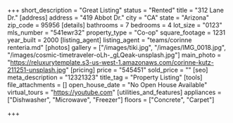 +++
short_description = "Great Listing"
status = "Rented"
title = "312 Lane Dr."
[address]
address = "419 Abbot Dr."
city = "CA"
state = "Arizona"
zip_code = 95956
[details]
bathrooms = 7
bedrooms = 4
lot_size = "0123"
mls_number = "541ewr32"
property_type = "Co-op"
square_footage = 1231
year_built = 2000
[listing_agent]
listing_agent = "teams/corinne renteria.md"
[photos]
gallery = ["/images/tiki.jpg", "/images/IMG_0018.jpg", "/images/cosmic-timetraveler-oLh-_gLQeak-unsplash.jpg"]
main_photo = "https://reluxurytemplate.s3-us-west-1.amazonaws.com/corinne-kutz-211251-unsplash.jpg"
[pricing]
price = "545451"
sold_price = ""
[seo]
meta_description = "12321323"
title_tag = "Property Listing"
[tools]
file_attachments = []
open_house_date = "No Open House Available"
virtual_tours = "https://youtube.com"
[utilities_and_features]
appliances = ["Dishwasher", "Microwave", "Freezer"]
floors = ["Concrete", "Carpet"]

+++
